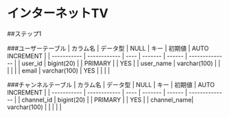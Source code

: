 # インターネットTV

##ステップ1

###ユーザーテーブル
| カラム名    | データ型     | NULL | キー    | 初期値 | AUTO INCREMENT |
| ----------- | ------------ | ---- | ------- | ------ | -------------- |
| user_id     | bigint(20)   |      | PRIMARY |        | YES            |
| user_name   | varchar(100) |      |         |        |                |
| email       | varchar(100) | YES  |         |        |                |

###チャンネルテーブル
| カラム名    | データ型     | NULL | キー    | 初期値 | AUTO INCREMENT |
| ----------- | ------------ | ---- | ------- | ------ | -------------- |
| channel_id  | bigint(20)   |      | PRIMARY |        | YES            |
| channel_name| varchar(100) |      |         |        |                |

